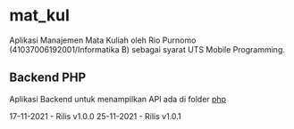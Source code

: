 # mat_kul

Aplikasi Manajemen Mata Kuliah oleh Rio Purnomo (41037006192001/Informatika B) sebagai syarat UTS Mobile Programming.

## Backend PHP

Aplikasi Backend untuk menampilkan API ada di folder [php](php/README.md)

17-11-2021 - Rilis v1.0.0
25-11-2021 - Rilis v1.0.1
